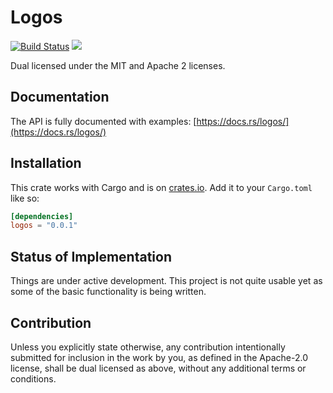 # Logos

[![Build Status](https://travis-ci.org/endoli/logos.rs.svg?branch=master)](https://travis-ci.org/endoli/logos.rs)
[![](http://meritbadge.herokuapp.com/logos)](https://crates.io/crates/logos)

Dual licensed under the MIT and Apache 2 licenses.

## Documentation

The API is fully documented with examples:
[https://docs.rs/logos/](https://docs.rs/logos/)

## Installation

This crate works with Cargo and is on
[crates.io](https://crates.io/crates/logos).
Add it to your `Cargo.toml` like so:

```toml
[dependencies]
logos = "0.0.1"
```

## Status of Implementation

Things are under active development. This project is not quite
usable yet as some of the basic functionality is being written.

## Contribution

Unless you explicitly state otherwise, any contribution
intentionally submitted for inclusion in the work by you,
as defined in the Apache-2.0 license, shall be dual licensed
as above, without any additional terms or conditions.
